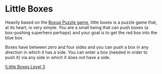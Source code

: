 Little Boxes
============

Heavily based on the [Boxup Puzzle game](http://www.mathsisfun.com/games/boxup-puzzle.html), little boxes is a puzzle game that, at its heart, is very simple. You are a small being that can push boxes (a box-pushing superhero perhaps) and your goal is to get the red box into the blue box. 

Boxes have between zero and four sides and you can push a box in any direction in which it has a side. You can enter a box (needed in order to push it) via any side in which it does *not* have a side.

[!Little Boxes Level 3](https://raw.github.com/IMP1/little_boxes/master/level_3.png)